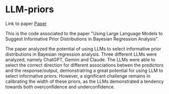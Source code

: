 # LLM-priors

Link to paper [Paper](https://www.nature.com/articles/s41598-025-18425-9)

This is the code associated to the paper "Using Large Language Models to Suggest Informative Prior Distributions in Bayesian Regression Analysis".

The paper analyzed the potential of using LLMs to select informative prior distributions in Bayesian regression analysis. Three different LLMs were analyzed, namely ChatGPT, Gemini and Claude. The LLMs were able to select the correct direction for different associations betwen the predictors and the response/output, demonstratring a great potential for using LLM to select informative priors. However, a significant challenge remains in calibrating the width of these priors, as the LLMs demonstrated a tendency towards both overconfidence and underconfidence.
